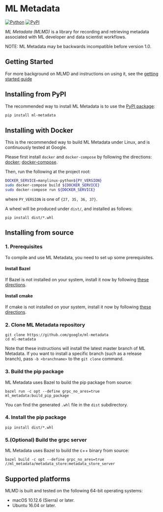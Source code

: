 
# ML Metadata

[![Python](https://img.shields.io/pypi/pyversions/ml-metadata.svg?style=plastic)](https://github.com/google/ml-metadata)
[![PyPI](https://badge.fury.io/py/ml-metadata.svg)](https://badge.fury.io/py/ml-metadata)

*ML Metadata (MLMD)* is a library for recording and retrieving metadata
associated with ML developer and data scientist workflows.

NOTE: ML Metadata may be backwards incompatible before version 1.0.

## Getting Started

For more background on MLMD and instructions on using it, see the
[getting started guide](https://github.com/google/ml-metadata/blob/master/g3doc/get_started.md)

## Installing from PyPI

The recommended way to install ML Metadata is to use the
[PyPI package](https://pypi.org/project/ml-metadata/):

```bash
pip install ml-metadata
```

## Installing with Docker

This is the recommended way to build ML Metadata under Linux, and is
continuously tested at Google.

Please first install `docker` and `docker-compose` by following the directions:
[docker](https://docs.docker.com/install/);
[docker-compose](https://docs.docker.com/compose/install/).

Then, run the following at the project root:

```bash
DOCKER_SERVICE=manylinux-python${PY_VERSION}
sudo docker-compose build ${DOCKER_SERVICE}
sudo docker-compose run ${DOCKER_SERVICE}
```

where `PY_VERSION` is one of `{27, 35, 36, 37}`.

A wheel will be produced under `dist/`, and installed as follows:

```shell
pip install dist/*.whl
```

## Installing from source


### 1. Prerequisites

To compile and use ML Metadata, you need to set up some prerequisites.


#### Install Bazel

If Bazel is not installed on your system, install it now by following [these
directions](https://bazel.build/versions/master/docs/install.html).

#### Install cmake
If cmake is not installed on your system, install it now by following [these
directions](https://cmake.org/install/).

### 2. Clone ML Metadata repository

```shell
git clone https://github.com/google/ml-metadata
cd ml-metadata
```

Note that these instructions will install the latest master branch of ML
Metadata. If you want to install a specific branch (such as a release branch),
pass `-b <branchname>` to the `git clone` command.

### 3. Build the pip package

ML Metadata uses Bazel to build the pip package from source:

```shell
bazel run -c opt --define grpc_no_ares=true ml_metadata:build_pip_package
```

You can find the generated `.whl` file in the `dist` subdirectory.

### 4. Install the pip package

```shell
pip install dist/*.whl
```

### 5.(Optional) Build the grpc server

ML Metadata uses Bazel to build the c++ binary from source:

```shell
bazel build -c opt --define grpc_no_ares=true  //ml_metadata/metadata_store:metadata_store_server
```

## Supported platforms

MLMD is built and tested on the following 64-bit operating systems:

  * macOS 10.12.6 (Sierra) or later.
  * Ubuntu 16.04 or later.
